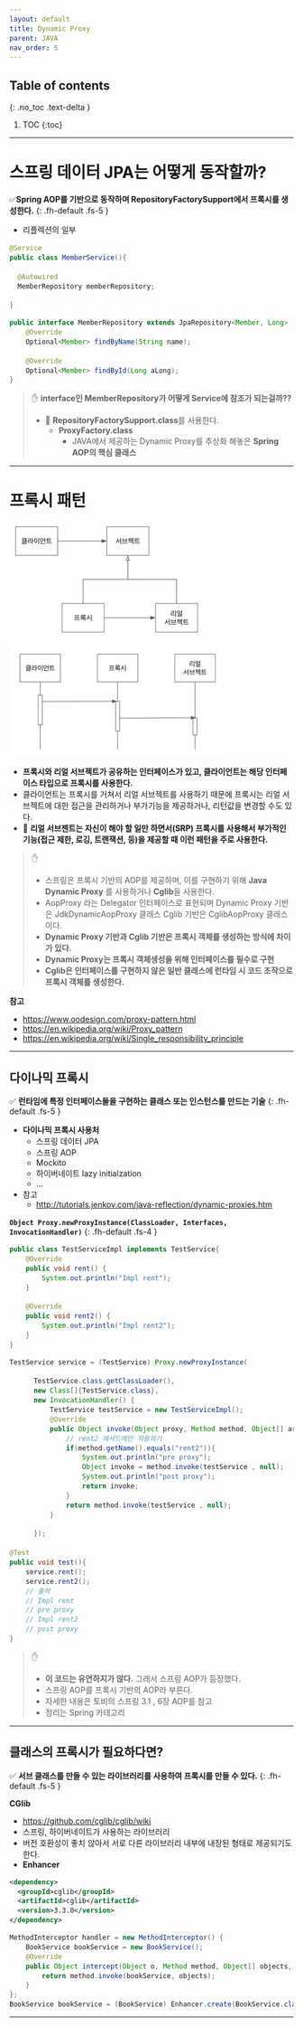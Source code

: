 ```yaml
---
layout: default
title: Dynamic Proxy
parent: JAVA
nav_order: 5
---
```

## Table of contents
{: .no_toc .text-delta }

1. TOC
{:toc}
---

# **스프링 데이터 JPA는 어떻게 동작할까?**

✅**Spring AOP를 기반으로 동작하며 RepositoryFactorySupport에서 프록시를 생성한다.**
{: .fh-default .fs-5 }
+ 리플렉션의 일부

```java
@Service
public class MemberService(){

  @Autowired
  MemberRepository memberRepository;

}
```
```java
public interface MemberRepository extends JpaRepository<Member, Long> , MemberRepository{
    @Override
    Optional<Member> findByName(String name);

    @Override
    Optional<Member> findById(Long aLong);
}
```

> ✋
> **interface인 MemberRepository가 어떻게 Service에 참조가 되는걸까??**
>
> - 📌 **RepositoryFactorySupport.class**를 사용한다.
>    -  **ProxyFactory.class**
>       - JAVA에서 제공하는 Dynamic Proxy를 추상화 해놓은 **Spring AOP의 핵심 클래스**

***

# **프록시 패턴**

![](../../assets/images/java/dynamic-proxy/1.png)
- **프록시와 리얼 서브젝트가 공유하는 인터페이스가 있고, 클라이언트는 해당 인터페이스 타입으로 프록시를 사용한다.**
- 클라이언트는 프록시를 거쳐서 리얼 서브젝트를 사용하기 때문에 프록시는 리얼 서브젝트에 대한 접근을 관리하거나 부가기능을 제공하거나, 리턴값을 변경할 수도 있다.
- 📌 **리얼 서브젠트는 자신이 해야 할 일만 하면서(SRP) 프록시를 사용해서 부가적인 기능(접근 제한, 로깅, 트랜잭션, 등)을 제공할 때 이런 패턴을 주로 사용한다.**

> ✋
> - 스프링은 프록시 기반의 AOP를 제공하며, 이를 구현하기 위해 **Java Dynamic Proxy** 를 사용하거나 **Cglib**을 사용한다.
> - AopProxy 라는 Delegator 인터페이스로 표현되며 Dynamic Proxy 기반은 JdkDynamicAopProxy 클래스 Cglib 기반은 CglibAopProxy 클래스이다.
> - **Dynamic Proxy 기반과 Cglib 기반은 프록시 객체를 생성하는 방식에 차이가 있다.**
> - **Dynamic Proxy는 프록시 객체생성을 위해 인터페이스를 필수로 구현**
> - **Cglib은 인터페이스를 구현하지 않은 일반 클래스에 런타임 시 코드 조작으로 프록시 객체를 생성한다.**


**참고**
- https://www.oodesign.com/proxy-pattern.html
- https://en.wikipedia.org/wiki/Proxy_pattern
- https://en.wikipedia.org/wiki/Single_responsibility_principle

***

## **다이나믹 프록시**

✅ **런타임에 특정 인터페이스들을 구현하는 클래스 또는 인스턴스를 만드는 기술**
{: .fh-default .fs-5 }

- **다이나믹 프록시 사용처**
  -  스프링 데이터 JPA
  -  스프링 AOP
  -  Mockito
  - 하이버네이트 lazy initialzation
  - ...
- 참고
  - http://tutorials.jenkov.com/java-reflection/dynamic-proxies.htm

**`Object Proxy.newProxyInstance(ClassLoader, Interfaces, InvocationHandler)`**
{: .fh-default .fs-4 }

```java
public class TestServiceImpl implements TestService{
    @Override
    public void rent() {
        System.out.println("Impl rent");
    }

    @Override
    public void rent2() {
        System.out.println("Impl rent2");
    }
}
```

```java
TestService service = (TestService) Proxy.newProxyInstance(

      TestService.class.getClassLoader(),
      new Class[]{TestService.class},
      new InvocationHandler() {
          TestService testService = new TestServiceImpl();
          @Override
          public Object invoke(Object proxy, Method method, Object[] args) throws Throwable {
              // rent2 메서드에만 적용하기
              if(method.getName().equals("rent2")){
                  System.out.println("pre proxy");
                  Object invoke = method.invoke(testService , null);
                  System.out.println("post proxy");
                  return invoke;
              }
              return method.invoke(testService , null);
          }

      });

@Test
public void test(){
    service.rent();
    service.rent2();
    // 출력
    // Impl rent
    // pre proxy
    // Impl rent2
    // post proxy
}
```

> ✋
> - **이 코드는 유연하지가 않다.** 그래서 스프링 AOP가 등장했다.
> - 스프링 AOP를 프록시 기반의 AOP라 부른다.
> - 자세한 내용은 토비의 스프링 3.1 , 6장 AOP를 참고
> - 정리는 Spring 카테고리

***

## **클래스의 프록시가 필요하다면?**
✅ **서브 클래스를 만들 수 있는 라이브러리를 사용하여 프록시를 만들 수 있다.**
{: .fh-default .fs-5 }

**CGlib**
- https://github.com/cglib/cglib/wiki
- 스프링, 하이버네이트가 사용하는 라이브러리
- 버전 호환성이 좋치 않아서 서로 다른 라이브러리 내부에 내장된 형태로 제공되기도 한다.
- **Enhancer**

```xml
<dependency>
  <groupId>cglib</groupId>
  <artifactId>cglib</artifactId>
  <version>3.3.0</version>
</dependency>
```
```java
MethodInterceptor handler = new MethodInterceptor() {
    BookService bookService = new BookService();
    @Override
    public Object intercept(Object o, Method method, Object[] objects, MethodProxy methodProxy) throws Throwable {
        return method.invoke(bookService, objects);
    }
};
BookService bookService = (BookService) Enhancer.create(BookService.class, handler);
```

***
